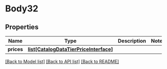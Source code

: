 # Body32

## Properties
Name | Type | Description | Notes
------------ | ------------- | ------------- | -------------
**prices** | [**list[CatalogDataTierPriceInterface]**](CatalogDataTierPriceInterface.md) |  | 

[[Back to Model list]](../README.md#documentation-for-models) [[Back to API list]](../README.md#documentation-for-api-endpoints) [[Back to README]](../README.md)



